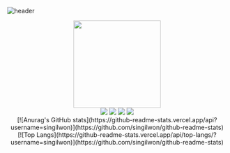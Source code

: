 ![header](https://capsule-render.vercel.app/api?type=waving&color=timeAuto&fontAlign=50&fontAlignY=30&text=Singilwon&desc=developer&descAlign=70&descAlignY=55&height=200&fontSize=60&fontColor=ffffff)

<div id="header" align="center">
  <img src="https://media.giphy.com/media/QTfX9Ejfra3ZmNxh6B/giphy.gif" width="200"/>
</div>
<div align="center">
  <img src="https://img.shields.io/badge/JAVASCRIPT-F7DF1E?style=flat-square&logo=javascript&logoColor=white">
  <img src="https://img.shields.io/badge/HTML5-E34F26?style=flat-square&logo=html5&logoColor=white">
  <img src="https://img.shields.io/badge/REACT-61DAFB?style=flat-square&logo=react&logoColor=white">
  <img src="https://img.shields.io/badge/Python-3776AB?style=flat-square&logo=Python&logoColor=white">
</div>

<div align="center">
  <img src="https://komarev.com/ghpvc/?username=singilwon&style=flat-square&color=blue" alt=""/>
</div>

<div align="center">
[![Anurag's GitHub stats](https://github-readme-stats.vercel.app/api?username=singilwon)](https://github.com/singilwon/github-readme-stats)
</div>

<div align="center">
[![Top Langs](https://github-readme-stats.vercel.app/api/top-langs/?username=singilwon)](https://github.com/singilwon/github-readme-stats)
</div>
